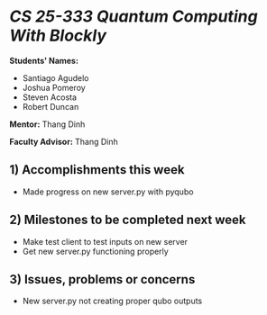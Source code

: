 # *CS 25-333 Quantum Computing With Blockly*

**Students' Names:**

 - Santiago Agudelo 
 - Joshua Pomeroy
 - Steven Acosta
 - Robert Duncan

**Mentor:**
Thang Dinh

**Faculty Advisor:**
Thang Dinh

## 1) Accomplishments this week ##
   - Made progress on new server.py with pyqubo


## 2) Milestones to be completed next week ##
   - Make test client to test inputs on new server
   - Get new server.py functioning properly

## 3) Issues, problems or concerns ##
   - New server.py not creating proper qubo outputs 
   

